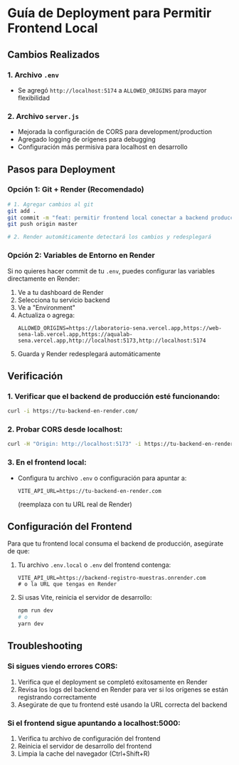 # Guía de Deployment para Permitir Frontend Local

## Cambios Realizados

### 1. Archivo `.env`
- Se agregó `http://localhost:5174` a `ALLOWED_ORIGINS` para mayor flexibilidad

### 2. Archivo `server.js`
- Mejorada la configuración de CORS para development/production
- Agregado logging de orígenes para debugging
- Configuración más permisiva para localhost en desarrollo

## Pasos para Deployment

### Opción 1: Git + Render (Recomendado)
```bash
# 1. Agregar cambios al git
git add .
git commit -m "feat: permitir frontend local conectar a backend producción"
git push origin master

# 2. Render automáticamente detectará los cambios y redesplegará
```

### Opción 2: Variables de Entorno en Render
Si no quieres hacer commit de tu `.env`, puedes configurar las variables directamente en Render:

1. Ve a tu dashboard de Render
2. Selecciona tu servicio backend
3. Ve a "Environment"
4. Actualiza o agrega:
   ```
   ALLOWED_ORIGINS=https://laboratorio-sena.vercel.app,https://web-sena-lab.vercel.app,https://aqualab-sena.vercel.app,http://localhost:5173,http://localhost:5174
   ```
5. Guarda y Render redesplegará automáticamente

## Verificación

### 1. Verificar que el backend de producción esté funcionando:
```bash
curl -i https://tu-backend-en-render.com/
```

### 2. Probar CORS desde localhost:
```bash
curl -H "Origin: http://localhost:5173" -i https://tu-backend-en-render.com/
```

### 3. En el frontend local:
- Configura tu archivo `.env` o configuración para apuntar a:
  ```
  VITE_API_URL=https://tu-backend-en-render.com
  ```
  (reemplaza con tu URL real de Render)

## Configuración del Frontend

Para que tu frontend local consuma el backend de producción, asegúrate de que:

1. Tu archivo `.env.local` o `.env` del frontend contenga:
   ```
   VITE_API_URL=https://backend-registro-muestras.onrender.com
   # o la URL que tengas en Render
   ```

2. Si usas Vite, reinicia el servidor de desarrollo:
   ```bash
   npm run dev
   # o
   yarn dev
   ```

## Troubleshooting

### Si sigues viendo errores CORS:
1. Verifica que el deployment se completó exitosamente en Render
2. Revisa los logs del backend en Render para ver si los orígenes se están registrando correctamente
3. Asegúrate de que tu frontend esté usando la URL correcta del backend

### Si el frontend sigue apuntando a localhost:5000:
1. Verifica tu archivo de configuración del frontend
2. Reinicia el servidor de desarrollo del frontend
3. Limpia la cache del navegador (Ctrl+Shift+R)
